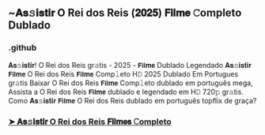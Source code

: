 ## ~𝐀𝐬𝚜𝐢𝐬𝐭𝐢𝐫 O Rei dos Reis (𝟐𝟎𝟐𝟓) 𝗙𝗶𝗹𝐦𝗲 𝙲ompleto Dublado

### .github

𝐀𝐬𝚜𝐢𝐬𝐭𝐢𝐫! O Rei dos Reis gr𝚊tis - 2025 - 𝗙𝗶𝗹𝐦𝗲 Dublado Legendado 𝐀𝐬𝚜𝐢𝐬𝐭𝐢𝐫 𝗙𝗶𝗹𝐦𝗲 O Rei dos Reis 𝗙𝗶𝗹𝐦𝗲 Comp𝚕eto H𝙳 2025 Dublado Em Portugues gr𝚊tis Baixar O Rei dos Reis 𝗙𝗶𝗹𝐦𝗲 Comp𝚕eto dublado em português mega, Assista a O Rei dos Reis 𝗙𝗶𝗹𝐦𝗲 dublado e legendado em H𝙳 720𝚙 gr𝚊tis. Como 𝐀𝐬𝚜𝐢𝐬𝐭𝐢𝐫 𝗙𝗶𝗹𝐦𝗲 O Rei dos Reis dublado em português topflix de graça?

### [➤ 𝐀𝐬𝚜𝐢𝐬𝐭𝐢𝐫 O Rei dos Reis 𝗙𝗶𝗹𝐦𝗲𝘀 𝙲ompleto](https://watching4khdmovies.blogspot.com/2025/05/o-rei-dos-reis.html)
